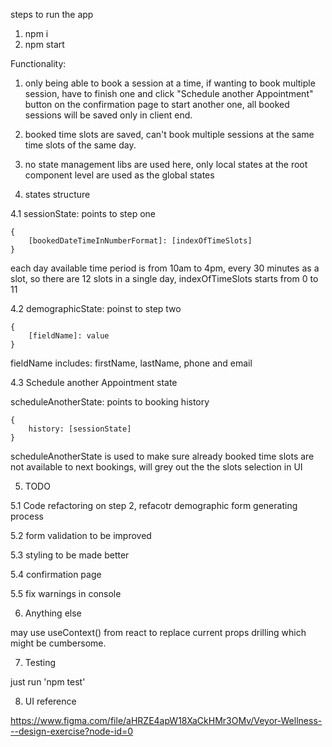steps to run the app

1. npm i
2. npm start


Functionality:

1. only being able to book a session at a time, if wanting to book multiple session, have to finish one and click "Schedule another Appointment" button on the confirmation page to start another one, all booked sessions will be saved only in client end.

2. booked time slots are saved, can't book multiple sessions at the same time slots of the same day.

3. no state management libs are used here, only local states at the root component level are used as the global states

4. states structure

4.1 sessionState: points to step one

    {
        [bookedDateTimeInNumberFormat]: [indexOfTimeSlots]
    }

each day available time period is from 10am to 4pm, every 30 minutes as a slot, so there are 12 slots in a single day, indexOfTimeSlots starts from 0 to 11

4.2 demographicState: poinst to step two

    {
        [fieldName]: value
    }

fieldName includes: firstName, lastName, phone and email

4.3 Schedule another Appointment state

scheduleAnotherState: points to booking history

    {
        history: [sessionState]
    }

scheduleAnotherState is used to make sure already booked time slots are not available to next bookings, will grey out the the slots selection in UI

5. TODO

5.1 Code refactoring on step 2, refacotr demographic form generating process

5.2 form validation to be improved

5.3 styling to be made better

5.4 confirmation page

5.5 fix warnings in console

6. Anything else

may use useContext() from react to replace current props drilling which might be cumbersome.

7. Testing

just run 'npm test'

8. UI reference

https://www.figma.com/file/aHRZE4apW18XaCkHMr3OMv/Veyor-Wellness---design-exercise?node-id=0